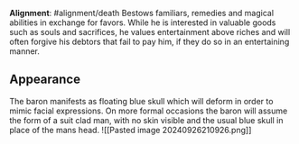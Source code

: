 **Alignment**: #alignment/death 
Bestows familiars, remedies and magical abilities in exchange for favors. While he is interested in valuable goods such as souls and sacrifices, he values entertainment above riches and will often forgive his debtors that fail to pay him, if they do so in an entertaining manner.

## Appearance
The baron manifests as floating blue skull which will deform in order to mimic facial expressions. On more formal occasions the baron will assume the form of a suit clad man, with no skin visible and the usual blue skull in place of the mans head.
![[Pasted image 20240926210926.png]]